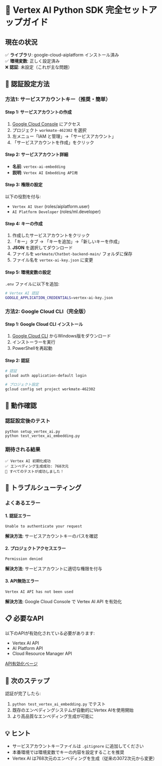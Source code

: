 # 🚀 Vertex AI Python SDK 完全セットアップガイド

## 現在の状況
✅ **ライブラリ**: google-cloud-aiplatform インストール済み  
✅ **環境変数**: 正しく設定済み  
❌ **認証**: 未設定（これが主な問題）

## 🔐 認証設定方法

### 方法1: サービスアカウントキー（推奨・簡単）

#### Step 1: サービスアカウントの作成
1. [Google Cloud Console](https://console.cloud.google.com/) にアクセス
2. プロジェクト `workmate-462302` を選択
3. 左メニュー「IAM と管理」→「サービスアカウント」
4. 「サービスアカウントを作成」をクリック

#### Step 2: サービスアカウント詳細
- **名前**: `vertex-ai-embedding`
- **説明**: `Vertex AI Embedding API用`

#### Step 3: 権限の設定
以下の役割を付与:
- `Vertex AI User` (roles/aiplatform.user)
- `AI Platform Developer` (roles/ml.developer)

#### Step 4: キーの作成
1. 作成したサービスアカウントをクリック
2. 「キー」タブ → 「キーを追加」→「新しいキーを作成」
3. **JSON** を選択してダウンロード
4. ファイルを `workmate/Chatbot-backend-main/` フォルダに保存
5. ファイル名を `vertex-ai-key.json` に変更

#### Step 5: 環境変数の設定
`.env` ファイルに以下を追加:
```bash
# Vertex AI 認証
GOOGLE_APPLICATION_CREDENTIALS=vertex-ai-key.json
```

### 方法2: Google Cloud CLI（完全版）

#### Step 1: Google Cloud CLI インストール
1. [Google Cloud CLI](https://cloud.google.com/sdk/docs/install) からWindows版をダウンロード
2. インストーラーを実行
3. PowerShellを再起動

#### Step 2: 認証
```bash
# 認証
gcloud auth application-default login

# プロジェクト設定
gcloud config set project workmate-462302
```

## 🧪 動作確認

### 認証設定後のテスト
```bash
python setup_vertex_ai.py
python test_vertex_ai_embedding.py
```

### 期待される結果
```
✅ Vertex AI 初期化成功
✅ エンベディング生成成功: 768次元
🎉 すべてのテストが成功しました！
```

## 🔧 トラブルシューティング

### よくあるエラー

#### 1. 認証エラー
```
Unable to authenticate your request
```
**解決方法**: サービスアカウントキーのパスを確認

#### 2. プロジェクトアクセスエラー
```
Permission denied
```
**解決方法**: サービスアカウントに適切な権限を付与

#### 3. API無効エラー
```
Vertex AI API has not been used
```
**解決方法**: Google Cloud Console で Vertex AI API を有効化

## 📋 必要なAPI

以下のAPIが有効化されている必要があります:
- Vertex AI API
- AI Platform API
- Cloud Resource Manager API

[API有効化ページ](https://console.cloud.google.com/apis/library)

## 🎯 次のステップ

認証が完了したら:
1. `python test_vertex_ai_embedding.py` でテスト
2. 既存のエンベディングシステムが自動的にVertex AIを使用開始
3. より高品質なエンベディング生成が可能に

## 💡 ヒント

- サービスアカウントキーファイルは `.gitignore` に追加してください
- 本番環境では環境変数でキーの内容を設定することを推奨
- Vertex AI は768次元のエンベディングを生成（従来の3072次元から変更）